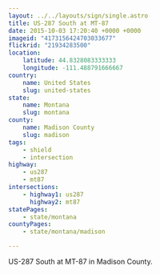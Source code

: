 ```yaml
---
layout: ../../layouts/sign/single.astro
title: US-287 South at MT-87
date: 2015-10-03 17:20:40 +0000 +0000
imageid: "4173156424703033677"
flickrid: "21934283500"
location:
    latitude: 44.8328083333333
    longitude: -111.488791666667
country:
    name: United States
    slug: united-states
state:
    name: Montana
    slug: montana
county:
    name: Madison County
    slug: madison
tags:
    - shield
    - intersection
highway:
    - us287
    - mt87
intersections:
    - highway1: us287
      highway2: mt87
statePages:
    - state/montana
countyPages:
    - state/montana/madison

---
```

US-287 South at MT-87 in Madison County.